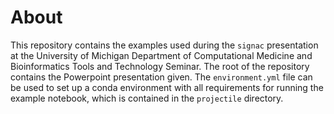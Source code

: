 # About
This repository contains the examples used during the ``signac`` presentation at the University of Michigan Department of Computational Medicine and Bioinformatics Tools and Technology Seminar.
The root of the repository contains the Powerpoint presentation given.
The `environment.yml` file can be used to set up a conda environment with all requirements for running the example notebook, which is contained in the `projectile` directory.
